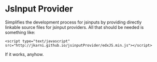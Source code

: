 
# JsInput Provider

Simplifies the development process for jsinputs by providing directly linkable
source files for jsinput providers. All that should be needed is something
like:

    <script type="text/javascript" src="http://jkarni.github.io/jsinputProvider/edxJS.min.js"></script>

If it works, anyhow.
